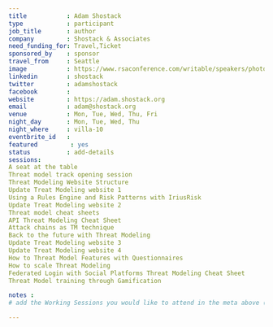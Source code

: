 ```yaml
---
title           : Adam Shostack
type            : participant
job_title       : author
company         : Shostack & Associates
need_funding_for: Travel,Ticket
sponsored_by    : sponsor
travel_from     : Seattle
image           : https://www.rsaconference.com/writable/speakers/photo/520x520centertop/uiDweRVxSn09uZbdxNdd4E0DqBucVJ.jpg
linkedin        : shostack
twitter         : adamshostack
facebook        :
website         : https://adam.shostack.org
email           : adam@shostack.org
venue           : Mon, Tue, Wed, Thu, Fri
night_day       : Mon, Tue, Wed, Thu
night_where     : villa-10
eventbrite_id   :
featured         : yes
status          : add-details
sessions:
A seat at the table
Threat model track opening session
Threat Modeling Website Structure
Update Treat Modeling website 1
Using a Rules Engine and Risk Patterns with IriusRisk
Update Treat Modeling website 2
Threat model cheat sheets
API Threat Modeling Cheat Sheet
Attack chains as TM technique
Back to the future with Threat Modeling
Update Treat Modeling website 3
Update Treat Modeling website 4
How to Threat Model Features with Questionnaires
How to scale Threat Modeling
Federated Login with Social Platforms Threat Modeling Cheat Sheet
Threat Model training through Gamification

notes :
# add the Working Sessions you would like to attend in the meta above (use the session's title) e.g. sessions (one per line): -Security Playbooks Diagrams -Hackathon Daily Sessions

---
```


<!-- put more details about participant here -->
